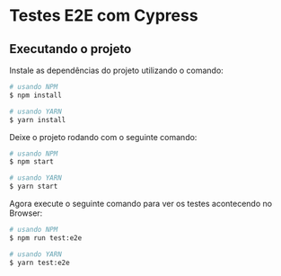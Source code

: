 # Testes E2E com Cypress

## Executando o projeto

Instale as dependências do projeto utilizando o comando:
```bash
# usando NPM
$ npm install

# usando YARN
$ yarn install
```

Deixe o projeto rodando com o seguinte comando:
```bash
# usando NPM
$ npm start

# usando YARN
$ yarn start
```

Agora execute o seguinte comando para ver os testes acontecendo no Browser:
```bash
# usando NPM
$ npm run test:e2e

# usando YARN
$ yarn test:e2e
```
